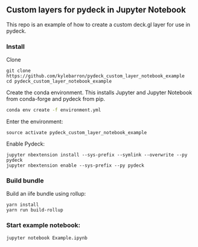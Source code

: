 ## Custom layers for pydeck in Jupyter Notebook

This repo is an example of how to create a custom deck.gl layer for use in pydeck.

### Install

Clone
```
git clone https://github.com/kylebarron/pydeck_custom_layer_notebook_example
cd pydeck_custom_layer_notebook_example
```

Create the conda environment. This installs Jupyter and Jupyter Notebook from
conda-forge and pydeck from pip.
```bash
conda env create -f environment.yml
```

Enter the environment:
```
source activate pydeck_custom_layer_notebook_example
```

Enable Pydeck:
```
jupyter nbextension install --sys-prefix --symlink --overwrite --py pydeck
jupyter nbextension enable --sys-prefix --py pydeck
```

### Build bundle

Build an iife bundle using rollup:
```
yarn install
yarn run build-rollup
```

### Start example notebook:

```
jupyter notebook Example.ipynb
```